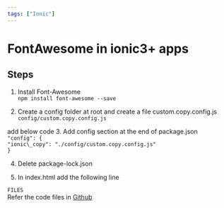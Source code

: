 ```yaml
---
tags: ["Ionic"]
---
```


# FontAwesome in ionic3+ apps

<!--markdownlint-disable MD013 MD029 MD036 MD024 MD033 MD040 MD042 MD001 MD051 MD025 MD052-->

## Steps

1. Install Font-Awesome  
  `npm install font-awesome --save`  
  
2. Create a config folder at root and create a file custom.copy.config.js  
  `config/custom.copy.config.js`  
  
add below code 3. Add config section at the end of package.json  
  `"config": {`  
  `"ionic\_copy": "./config/custom.copy.config.js"`  
  `}`  
  
4. Delete package-lock.json  
  
5. In index.html add the following line  

`FILES`  
Refer the code files in [Github](https://github.com/nagvbt/IonicTemplate/commit/6010ed693d790b1980ab57fbd011554e46cd787a)

